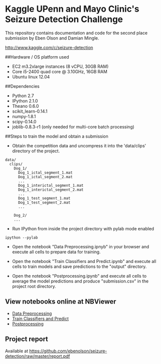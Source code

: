 # Kaggle UPenn and Mayo Clinic's Seizure Detection Challenge

This repository contains documentation and code for the second place submission by Eben Olson and Damian Mingle.

http://www.kaggle.com/c/seizure-detection

##Hardware / OS platform used

 * EC2 m3.2xlarge instances (8 vCPU, 30GB RAM)
 * Core i5-2400 quad core @ 3.10GHz, 16GB RAM
 * Ubuntu linux 12.04

##Dependencies

 * Python 2.7
 * IPython 2.1.0
 * Theano 0.6.0
 * scikit_learn-0.14.1
 * numpy-1.8.1
 * scipy-0.14.0
 * joblib-0.8.3-r1 (only needed for multi-core batch processing)

##Steps to train the model and obtain a submission

* Obtain the competition data and uncompress it into the 'data/clips' directory of the project.
```
data/
  clips/
    Dog_1/
      Dog_1_ictal_segment_1.mat
      Dog_1_ictal_segment_2.mat
      ...
      Dog_1_interictal_segment_1.mat
      Dog_1_interictal_segment_2.mat
      ...
      Dog_1_test_segment_1.mat
      Dog_1_test_segment_2.mat
      ...

    Dog_2/
    ...
```

* Run IPython from inside the project directory with pylab mode enabled
```
ipython --pylab
```

* Open the notebook "Data Preprocessing.ipnyb" in your browser and execute all cells to prepare data for training.

* Open the notebook "Train Classifiers and Predict.ipynb" and execute all cells to train models and save predictions to the "output" directory.

* Open the notebook "Postprocessing.ipynb" and execute all cells to average the model predictions and produce "submission.csv" in the project root directory.

## View notebooks online at NBViewer
* [Data Preprocessing](http://nbviewer.ipython.org/github/ebenolson/seizure-detection/blob/master/Data%20Preparation.ipynb)
* [Train Classifiers and Predict](http://nbviewer.ipython.org/github/ebenolson/seizure-detection/blob/master/Train%20Classifiers%20and%20Predict.ipynb)
* [Postprocessing](http://nbviewer.ipython.org/github/ebenolson/seizure-detection/blob/master/Postprocessing.ipynb)

## Project report

Available at https://github.com/ebenolson/seizure-detection/raw/master/report.pdf
